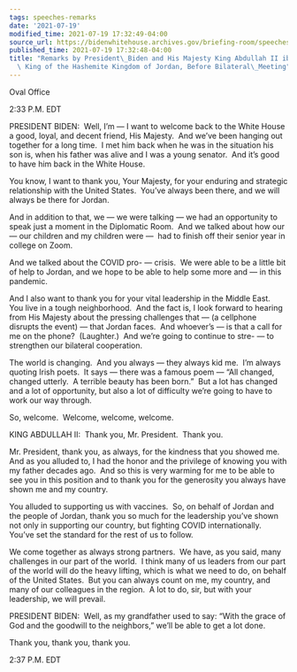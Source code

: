 ```yaml
---
tags: speeches-remarks
date: '2021-07-19'
modified_time: 2021-07-19 17:32:49-04:00
source_url: https://bidenwhitehouse.archives.gov/briefing-room/speeches-remarks/2021/07/19/remarks-by-president-biden-and-his-majesty-king-abdullah-ii-ibn-al-hussein-king-of-the-hashemite-kingdom-of-jordan-before-bilateral-meeting/
published_time: 2021-07-19 17:32:48-04:00
title: "Remarks by President\_Biden and His Majesty King Abdullah II ibn Al Hussein,\
  \ King of the Hashemite Kingdom of Jordan, Before Bilateral\_Meeting"
---
```

 
Oval Office

2:33 P.M. EDT

PRESIDENT BIDEN:  Well, I’m — I want to welcome back to the White House
a good, loyal, and decent friend, His Majesty.  And we’ve been hanging
out together for a long time.  I met him back when he was in the
situation his son is, when his father was alive and I was a young
senator.  And it’s good to have him back in the White House. 

You know, I want to thank you, Your Majesty, for your enduring and
strategic relationship with the United States.  You’ve always been
there, and we will always be there for Jordan. 

And in addition to that, we — we were talking — we had an opportunity to
speak just a moment in the Diplomatic Room.  And we talked about how our
— our children and my children were —  had to finish off their senior
year in college on Zoom. 

And we talked about the COVID pro- — crisis.  We were able to be a
little bit of help to Jordan, and we hope to be able to help some more
and — in this pandemic. 

And I also want to thank you for your vital leadership in the Middle
East.  You live in a tough neighborhood.  And the fact is, I look
forward to hearing from His Majesty about the pressing challenges that —
(a cellphone disrupts the event) — that Jordan faces.  And whoever’s —
is that a call for me on the phone?  (Laughter.)  And we’re going to
continue to stre- — to strengthen our bilateral cooperation. 

The world is changing.  And you always — they always kid me.  I’m always
quoting Irish poets.  It says — there was a famous poem — “All changed,
changed utterly.  A terrible beauty has been born.”  But a lot has
changed and a lot of opportunity, but also a lot of difficulty we’re
going to have to work our way through. 

So, welcome.  Welcome, welcome, welcome. 

KING ABDULLAH II:  Thank you, Mr. President.  Thank you.

Mr. President, thank you, as always, for the kindness that you showed
me.  And as you alluded to, I had the honor and the privilege of knowing
you with my father decades ago.  And so this is very warming for me to
be able to see you in this position and to thank you for the generosity
you always have shown me and my country. 

You alluded to supporting us with vaccines.  So, on behalf of Jordan and
the people of Jordan, thank you so much for the leadership you’ve shown
not only in supporting our country, but fighting COVID internationally. 
You’ve set the standard for the rest of us to follow. 

We come together as always strong partners.  We have, as you said, many
challenges in our part of the world.  I think many of us leaders from
our part of the world will do the heavy lifting, which is what we need
to do, on behalf of the United States.  But you can always count on me,
my country, and many of our colleagues in the region.  A lot to do, sir,
but with your leadership, we will prevail.

PRESIDENT BIDEN:  Well, as my grandfather used to say: “With the grace
of God and the goodwill to the neighbors,” we’ll be able to get a lot
done.

Thank you, thank you, thank you. 

2:37 P.M. EDT
